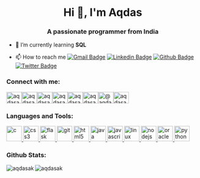 <h1 align="center">Hi 👋, I'm Aqdas</h1><h3 align="center">A passionate programmer from India</h3><p  align="left">

<!--
<a href="https://twitter.com/aqdasak"  target="blank"><img  src="https://img.shields.io/twitter/follow/aqdasak?logo=twitter&style=for-the-badge"  alt="aqdasak" /></a> </p>
-->

- 🌱 I’m currently learning **SQL** 
- 📫 How to reach me [![Gmail Badge](https://img.shields.io/badge/-aqdasak@gmail.com-c14438?style=flat&logo=Gmail&logoColor=white&link=mailto:aqdasak@gmail.com)](mailto:aqdasak@gmail.com) [![Linkedin Badge](https://img.shields.io/badge/-aqdasak-0072b1?style=flat&logo=Linkedin&logoColor=white&link=https://www.linkedin.com/in/aqdasak/)](https://www.linkedin.com/in/aqdasak/) [![Github Badge](https://img.shields.io/badge/-aqdasak-grey?style=flat&logo=github&logoColor=white&link=https://github.com/aqdasak/)](https://www.github.com/aqdasak/) [![Twitter Badge](https://img.shields.io/badge/-aqdasak-00acee?style=flat&logo=twitter&logoColor=white&link=https://twitter.com/aqdasak/)](https://www.twitter.com/aqdasak/) 

  <!--

  - 🔭 I’m currently working on ...
  - 🌱 I’m currently learning ...
  - 👯 I’m looking to collaborate on ...
  - 🤔 I’m looking for help with ...
  - 💬 Ask me about ...
  - 📫 How to reach me: ...
  - 😄 Pronouns: ...
  - ⚡ Fun fact: ...
    -->
<h3 align="left">Connect with me:</h3><p align="left"><a  href="https://dev.to/aqdasak" target="blank"><img align="center"  src="https://cdn.jsdelivr.net/npm/simple-icons@3.0.1/icons/dev-dot-to.svg"  alt="aqdasak" height="30" width="40" /></a><a  href="https://twitter.com/aqdasak" target="blank"><img  align="center"  src="https://cdn.jsdelivr.net/npm/simple-icons@3.0.1/icons/twitter.svg"  alt="aqdasak" height="30" width="40" /></a><a  href="https://linkedin.com/in/aqdasak" target="blank"><img  align="center"  src="https://cdn.jsdelivr.net/npm/simple-icons@3.0.1/icons/linkedin.svg"  alt="aqdasak" height="30" width="40" /></a><a  href="https://instagram.com/aqdasak" target="blank"><img  align="center"  src="https://cdn.jsdelivr.net/npm/simple-icons@3.0.1/icons/instagram.svg"  alt="aqdasak" height="30" width="40" /></a><a  href="https://www.codechef.com/users/aqdasak" target="blank"><img  align="center"  src="https://cdn.jsdelivr.net/npm/simple-icons@3.1.0/icons/codechef.svg"  alt="aqdasak" height="30" width="40" /></a><a  href="https://www.hackerrank.com/aqdasak" target="blank"><img  align="center"  src="https://cdn.jsdelivr.net/npm/simple-icons@3.0.1/icons/hackerrank.svg"  alt="aqdasak" height="30" width="40" /></a><a  href="https://www.hackerearth.com/@aqdas1" target="blank"><img  align="center"  src="https://cdn.jsdelivr.net/npm/simple-icons@3.0.1/icons/hackerearth.svg"  alt="@aqdas1" height="30" width="40" /></a><a  href="https://auth.geeksforgeeks.org/user/aqdasak"  target="blank"><img align="center"  src="https://cdn.jsdelivr.net/npm/simple-icons@3.0.1/icons/geeksforgeeks.svg"  alt="aqdasak" height="30" width="40" /></a></p><h3 align="left">Languages and Tools:</h3><p  align="left">           <a href="https://www.cprogramming.com/" target="_blank">             <img  src="https://devicons.github.io/devicon/devicon.git/icons/c/c-original.svg"  alt="c" width="40" height="40"/>           </a>                       <a href="https://www.w3schools.com/css/"  target="_blank">             <img  src="https://devicons.github.io/devicon/devicon.git/icons/css3/css3-original-wordmark.svg"  alt="css3" width="40" height="40"/>           </a>                       <a href="https://flask.palletsprojects.com/"  target="_blank">             <img  src="https://www.vectorlogo.zone/logos/pocoo_flask/pocoo_flask-icon.svg"  alt="flask" width="40" height="40"/>           </a>                       <a href="https://git-scm.com/" target="_blank">             <img  src="https://www.vectorlogo.zone/logos/git-scm/git-scm-icon.svg"  alt="git" width="40" height="40"/>           </a>                       <a href="https://www.w3.org/html/" target="_blank">             <img  src="https://devicons.github.io/devicon/devicon.git/icons/html5/html5-original-wordmark.svg"  alt="html5" width="40" height="40"/>           </a>                       <a href="https://www.java.com" target="_blank">             <img  src="https://devicons.github.io/devicon/devicon.git/icons/java/java-original-wordmark.svg"  alt="java" width="40" height="40"/>           </a>                       <a  href="https://developer.mozilla.org/en-US/docs/Web/JavaScript"  target="_blank">             <img  src="https://devicons.github.io/devicon/devicon.git/icons/javascript/javascript-original.svg"  alt="javascript" width="40" height="40"/>           </a>                       <a href="https://www.linux.org/" target="_blank">             <img  src="https://devicons.github.io/devicon/devicon.git/icons/linux/linux-original.svg"  alt="linux" width="40" height="40"/>           </a>                       <a href="https://nodejs.org" target="_blank">             <img  src="https://devicons.github.io/devicon/devicon.git/icons/nodejs/nodejs-original-wordmark.svg"  alt="nodejs" width="40" height="40"/>           </a>                       <a href="https://www.oracle.com/" target="_blank">             <img  src="https://devicons.github.io/devicon/devicon.git/icons/oracle/oracle-original.svg"  alt="oracle" width="40" height="40"/>           </a>                       <a href="https://www.python.org" target="_blank">             <img  src="https://devicons.github.io/devicon/devicon.git/icons/python/python-original.svg"  alt="python" width="40" height="40"/>           </a>           </p>
<h3 align="left">Github Stats:</h3>
<p><img  align="left"  src="https://github-readme-stats.vercel.app/api?username=aqdasak&show_icons=true&locale=en"  alt="aqdasak" /></p>
<p>&nbsp;<img align="left"  src="https://github-readme-stats.vercel.app/api/top-langs?username=aqdasak&show_icons=true&locale=en&layout=compact"  alt="aqdasak" /></p>
